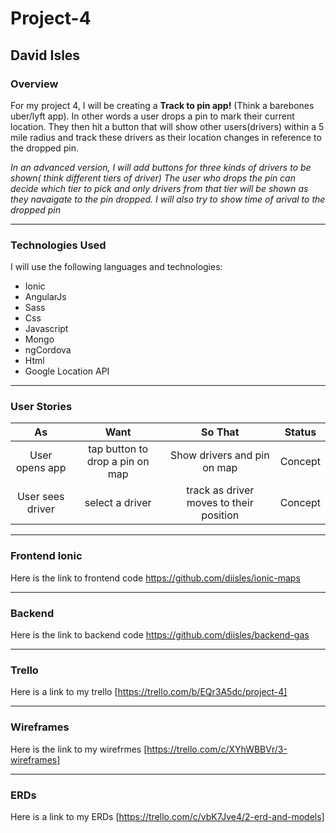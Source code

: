 # Project-4

## David Isles

### Overview

For my project 4, I will be creating a **Track to pin app!**
(Think a barebones uber/lyft app). In other words a user drops a pin to mark their current location. They then hit a button that will show other users(drivers) within a 5 mile radius and track these drivers as their location changes in reference to the dropped pin. 



*In an advanced version, I will add buttons for three kinds of drivers to be shown( think different tiers of driver) The user who drops the pin can decide which tier to pick and only drivers from that  tier will be shown as they navaigate to the pin dropped. I will also try to show time of arival to the dropped pin*

---

### Technologies Used

I will use the following languages and technologies:
* Ionic
* AngularJs
* Sass
* Css
* Javascript
* Mongo
* ngCordova
* Html
* Google Location API

---

### User Stories

| As | Want | So That | Status |
| :---: |:---:| :---:| :---: |
|User opens app| tap button to drop a pin on map|Show drivers and pin on map|Concept|
|User sees driver|select a driver|track as driver moves to their position|Concept|

---
### Frontend Ionic
Here is the link to frontend code https://github.com/diisles/ionic-maps

---
### Backend 
Here is the link to backend code https://github.com/diisles/backend-gas

---
### Trello
Here is a link to my trello [https://trello.com/b/EQr3A5dc/project-4]

---

### Wireframes
Here is the link to my wirefrmes [https://trello.com/c/XYhWBBVr/3-wireframes]

---

### ERDs
Here is a link to my ERDs [https://trello.com/c/vbK7Jve4/2-erd-and-models]
